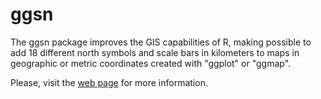 # ggsn
The ggsn package improves the GIS capabilities of R, making possible to add 18 different north symbols and scale bars in kilometers to maps in geographic or metric coordinates created with "ggplot" or "ggmap".  

Please, visit the [web page](http://oswaldosantos.github.io/ggsn/) for more information.
